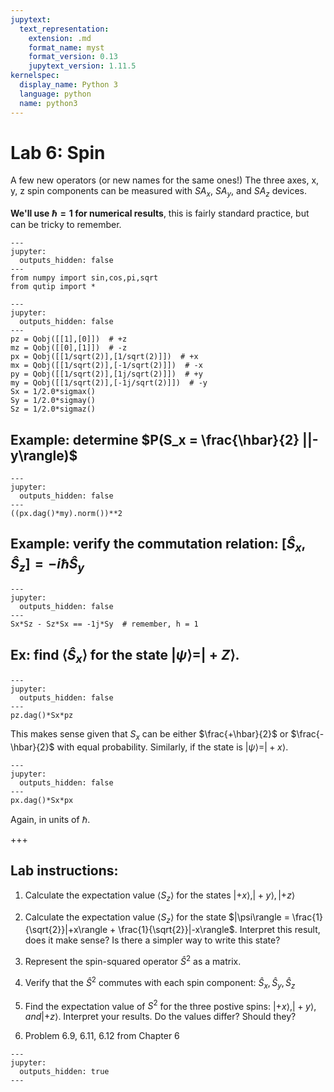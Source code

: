 ```yaml
---
jupytext:
  text_representation:
    extension: .md
    format_name: myst
    format_version: 0.13
    jupytext_version: 1.11.5
kernelspec:
  display_name: Python 3
  language: python
  name: python3
---
```


# Lab 6: Spin
A few new operators (or new names for the same ones!)
The three axes, x, y, z spin components can be measured with $SA_x$, $SA_y$, and $SA_z$ devices.

**We'll use $\hbar=1$ for numerical results**, this is fairly standard practice, but can be tricky to remember.

```{code-cell} ipython3
---
jupyter:
  outputs_hidden: false
---
from numpy import sin,cos,pi,sqrt
from qutip import *
```

```{code-cell} ipython3
---
jupyter:
  outputs_hidden: false
---
pz = Qobj([[1],[0]])  # +z
mz = Qobj([[0],[1]])  # -z
px = Qobj([[1/sqrt(2)],[1/sqrt(2)]])  # +x
mx = Qobj([[1/sqrt(2)],[-1/sqrt(2)]])  # -x
py = Qobj([[1/sqrt(2)],[1j/sqrt(2)]])  # +y
my = Qobj([[1/sqrt(2)],[-1j/sqrt(2)]])  # -y
Sx = 1/2.0*sigmax()
Sy = 1/2.0*sigmay()
Sz = 1/2.0*sigmaz()
```

## Example: determine $P(S_x = \frac{\hbar}{2} ||-y\rangle)$

```{code-cell} ipython3
---
jupyter:
  outputs_hidden: false
---
((px.dag()*my).norm())**2
```

## Example: verify the commutation relation: $\left[\hat{S}_x,\hat{S}_z\right] = -i\hbar\hat{S}_y$

```{code-cell} ipython3
---
jupyter:
  outputs_hidden: false
---
Sx*Sz - Sz*Sx == -1j*Sy  # remember, h = 1
```

## Ex: find $\langle \hat{S}_x\rangle$ for the state $|\psi\rangle=|+Z\rangle$.

```{code-cell} ipython3
---
jupyter:
  outputs_hidden: false
---
pz.dag()*Sx*pz
```

This makes sense given that $S_x$ can be either $\frac{+\hbar}{2}$ or $\frac{-\hbar}{2}$ with equal probability. Similarly, if the state is $|\psi\rangle=|+x\rangle$.

```{code-cell} ipython3
---
jupyter:
  outputs_hidden: false
---
px.dag()*Sx*px
```

Again, in units of $\hbar$.

+++

## Lab instructions:

1. Calculate the expectation value $\langle S_z \rangle$ for the states $|+x\rangle, |+y\rangle, |+z\rangle$

2. Calculate the expectation value $\langle S_z \rangle$ for the state $|\psi\rangle = \frac{1}{\sqrt{2}}|+x\rangle + \frac{1}{\sqrt{2}}|-x\rangle$. Interpret this result, does it make sense? Is there a simpler way to write this state?

3. Represent the spin-squared operator $\hat S^2$ as a matrix.

4. Verify that the $\hat S^2$ commutes with each spin component: $\hat S_x, \hat S_y, \hat S_z$

5. Find the expectation value of $S^2$ for the three postive spins: $|+x\rangle, |+y\rangle, and |+z\rangle$. Interpret your results. Do the values differ? Should they?

6. Problem 6.9, 6.11, 6.12 from Chapter 6

```{code-cell} ipython3
---
jupyter:
  outputs_hidden: true
---

```
